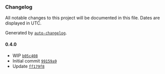 ### Changelog

All notable changes to this project will be documented in this file. Dates are displayed in UTC.

Generated by [`auto-changelog`](https://github.com/CookPete/auto-changelog).

#### 0.4.0

- WIP [`b05c408`](https://github.com/oliverw/n8n-nodes-fl2/commit/b05c4081bc1cc6d8d165d39ff039d3c863ea63df)
- Initial commit [`99159a9`](https://github.com/oliverw/n8n-nodes-fl2/commit/99159a9e1375e764ba8573ade215d200df2b102f)
- Update [`ff179f8`](https://github.com/oliverw/n8n-nodes-fl2/commit/ff179f8c860b42223e1b9203267b4eb426bb0ef6)
